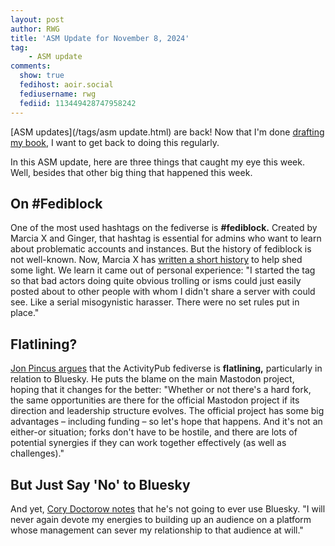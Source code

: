 ```yaml
---
layout: post
author: RWG
title: 'ASM Update for November 8, 2024'
tag:
    - ASM update
comments: 
  show: true
  fedihost: aoir.social
  fediusername: rwg
  fediid: 113449428747958242
---
```

[ASM updates](/tags/asm update.html) are back! Now that I'm done [drafting my book](/2024/02/11/Move-Slowy-Preview.html), I want to get back to doing this regularly.

In this ASM update, here are three things that caught my eye this week. Well, besides that other big thing that happened this week.

<!-- more -->
## On #Fediblock

One of the most used hashtags on the fediverse is **#fediblock.** Created by Marcia X and Ginger, that hashtag is essential for admins who want to learn about problematic accounts and instances. But the history of fediblock is not well-known. Now, Marcia X has [written a short history](https://subscriptions.boricua.style/fediblock-a-tiny-history-2/) to help shed some light. We learn it came out of personal experience: "I started the tag so that bad actors doing quite obvious trolling or isms could just easily posted about to other people with whom I didn't share a server with could see. Like a serial misogynistic harasser. There were no set rules put in place."

## Flatlining?

[Jon Pincus argues](https://privacy.thenexus.today/flatness/) that the ActivityPub fediverse is **flatlining,** particularly in relation to Bluesky. He puts the blame on the main Mastodon project, hoping that it changes for the better: "Whether or not there's a hard fork, the same opportunities are there for the official Mastodon project if its direction and leadership structure evolves. The official project has some big advantages – including funding – so let's hope that happens. And it's not an either-or situation; forks don't have to be hostile, and there are lots of potential synergies if they can work together effectively (as well as challenges)."

## But Just Say 'No' to Bluesky

And yet, [Cory Doctorow notes](https://pluralistic.net/2024/11/02/ulysses-pact/) that he's not going to ever use Bluesky. "I will never again devote my energies to building up an audience on a platform whose management can sever my relationship to that audience at will."
